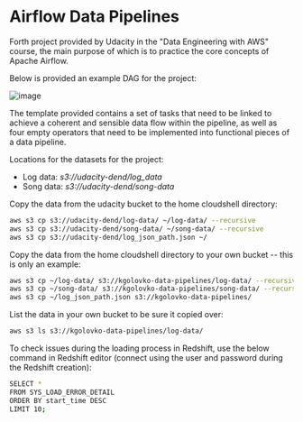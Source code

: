 # Airflow Data Pipelines

Forth project provided by Udacity in the "Data Engineering with AWS" course, the main purpose of which is to practice the core concepts of Apache Airflow. 

Below is provided an example DAG for the project: 

![image](https://github.com/user-attachments/assets/e23fa74e-2a41-43df-9e30-eb29f55193e3)

 The template provided contains a set of tasks that need to be linked to achieve a coherent and sensible data flow within the pipeline, as well as four empty operators that need to be implemented into functional pieces of a data pipeline. 

 Locations for the datasets for the project:

- Log data: *s3://udacity-dend/log_data*
- Song data: *s3://udacity-dend/song-data*

Copy the data from the udacity bucket to the home cloudshell directory:

```bash
aws s3 cp s3://udacity-dend/log-data/ ~/log-data/ --recursive
aws s3 cp s3://udacity-dend/song-data/ ~/song-data/ --recursive
aws s3 cp s3://udacity-dend/log_json_path.json ~/
```
Copy the data from the home cloudshell directory to your own bucket -- this is only an example:

```bash
aws s3 cp ~/log-data/ s3://kgolovko-data-pipelines/log-data/ --recursive
aws s3 cp ~/song-data/ s3://kgolovko-data-pipelines/song-data/ --recursive
aws s3 cp ~/log_json_path.json s3://kgolovko-data-pipelines/
```
List the data in your own bucket to be sure it copied over:

```bash
aws s3 ls s3://kgolovko-data-pipelines/log-data/
```
To check issues during the loading process in Redshift, use the below command in Redshift editor (connect using the user and password during the Redshift creation):

```bash
SELECT * 
FROM SYS_LOAD_ERROR_DETAIL
ORDER BY start_time DESC
LIMIT 10;
```
